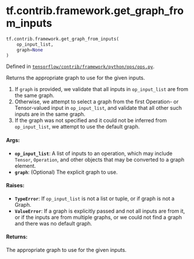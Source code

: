 <div itemscope itemtype="http://developers.google.com/ReferenceObject">
<meta itemprop="name" content="tf.contrib.framework.get_graph_from_inputs" />
<meta itemprop="path" content="Stable" />
</div>

# tf.contrib.framework.get_graph_from_inputs

``` python
tf.contrib.framework.get_graph_from_inputs(
    op_input_list,
    graph=None
)
```



Defined in [`tensorflow/contrib/framework/python/ops/ops.py`](https://www.tensorflow.org/code/tensorflow/contrib/framework/python/ops/ops.py).

Returns the appropriate graph to use for the given inputs.

1. If `graph` is provided, we validate that all inputs in `op_input_list` are
   from the same graph.
2. Otherwise, we attempt to select a graph from the first Operation- or
   Tensor-valued input in `op_input_list`, and validate that all other
   such inputs are in the same graph.
3. If the graph was not specified and it could not be inferred from
   `op_input_list`, we attempt to use the default graph.

#### Args:

* <b>`op_input_list`</b>: A list of inputs to an operation, which may include `Tensor`,
    `Operation`, and other objects that may be converted to a graph element.
* <b>`graph`</b>: (Optional) The explicit graph to use.


#### Raises:

* <b>`TypeError`</b>: If `op_input_list` is not a list or tuple, or if graph is not a
    Graph.
* <b>`ValueError`</b>: If a graph is explicitly passed and not all inputs are from it,
    or if the inputs are from multiple graphs, or we could not find a graph
    and there was no default graph.


#### Returns:

The appropriate graph to use for the given inputs.